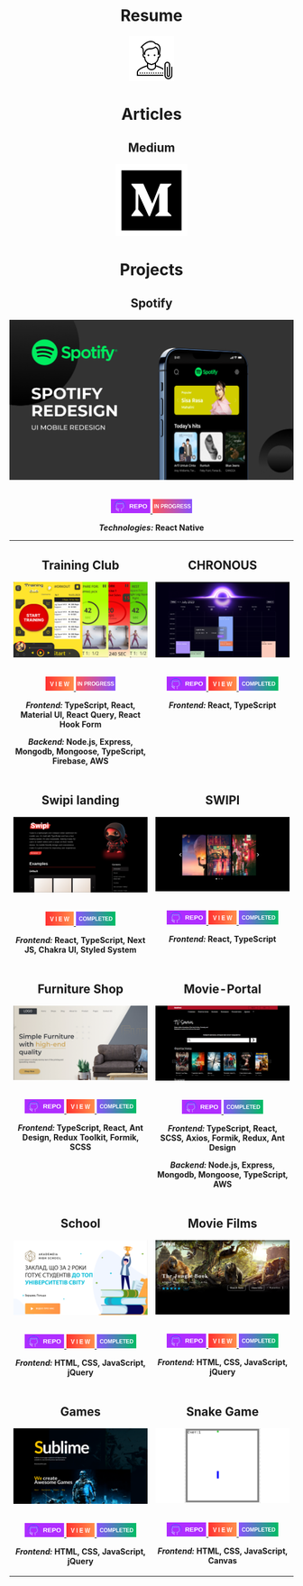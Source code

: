 
<div align="center"> 
  <h1>Resume</h1> 
  <a href="https://drive.google.com/file/d/1kNpznxbIyZC-uuC7A-oGldxLJHzjrrvT/view?usp=sharing" target="_blank">  
   <img src="images/resume.png"/>
  </a>
</div>

<div align="center"> 
    <h1 align="center">Articles</h1>
    <h2 align="center">Medium</h2>
    <a href="https://medium.com/@tkachykmakc"><img src="images/medium_logo.png" /></a>
</div> 


<h1 align="center">Projects</h1>

<table>
<tr>
    <h2 align='center'>Spotify</h2>
      <div align='center'>  
        <a href="https://github.com/Maksym-Tkachuk/spotify" alt="Spotify">
          <img  src='images/spotify.png' alt='Spotify'/>
        </a>
        <br>
        <br>
        <p>
           <a href="https://github.com/Maksym-Tkachuk/spotify" alt="spotify">
           <img width='70' height='25' src="images/repo.png" alt='repo'/>
          </a>
            <img width='70' height='25' src="images/inProgress.png" alt='inProgress'/>
        </p>
        <p><strong><i>Technologies: </i> React Native </strong></p>
      </div>
</tr>
<tr style="display: flex;">
    <td width='50%'>
      <h2 align='center'>Training Club</h2>
      <div align='center'>  
        <a href="https://trainingclub.team/" alt="Training Club">
          <img  src='images/trainingClub.png' alt='Training_Club'/>
        </a>
        <br>
        <br>
        <p>
          <a href='https://trainingclub.team/'>
            <img width='50' height='25' src="images/view.png" alt='view'/>
          </a>
            <img width='70' height='25' src="images/inProgress.png" alt='inProgress'/>
        </p>
        <p><strong><i>Frontend: </i> TypeScript, React, Material UI, React Query, React Hook Form </strong></p>
        <p><strong><i>Backend: </i> Node.js, Express, Mongodb, Mongoose, TypeScript, Firebase, AWS </strong></p>
      </div>
    </td>
    <td  width='50%'>
      <h2 align='center'>CHRONOUS</h2>
      <div align='center'>  
        <a href="https://calendar-landing-develop.web.app/">
          <img   src='images/Chronous.png' alt='Chronous'/>
        </a>
        <br>
        <br>
        <p>
          <a href="https://github.com/midstem/chronous#chronous" alt="swipi">
           <img width='70' height='25' src="images/repo.png" alt='repo'/>
          </a>
          <a href='https://calendar-landing-develop.web.app/' alt="Swipi">
            <img width='50' height='25'  src="images/view.png" alt='view'/>
          </a>
           <img width='70' height='25' src="images/completed.png" alt='completed'/>
        </p>
        <p><strong><i>Frontend: </i>React, TypeScript</strong></p>
      </div>
        <br>
        <br>
        <br>  
    </td>
  </tr>
  <tr style="display: flex;">
   <td  width='50%'>
      <h2 align='center'>Swipi landing</h2>
      <div align='center'>  
        <a href="https://swipi.midstem.net/">
          <img   src='images/swipi.png' alt='Swipi'/>
        </a>
        <br>
        <br>
        <p>
          <a href='https://swipi.midstem.net/' alt="Swipi">
            <img width='50' height='25'  src="images/view.png" alt='view'/>
          </a>
            <img width='70' height='25' src="images/completed.png" alt='completed'/>
        </p>
        <p><strong><i>Frontend: </i>React, TypeScript, Next JS, Chakra UI, Styled System</strong></p>
      </div>
    </td>
      <td  width='50%'>
      <h2 align='center'>SWIPI</h2>
      <div align='center'>
        <a href="https://swipi.midstem.net/">
          <img   src='images/swipiSlider.png' alt='Swipi'/>
        </a>
        <br>
        <br>
        <p>
          <a href="https://github.com/midstem/swipi" alt="swipi">
           <img width='70' height='25' src="images/repo.png" alt='repo'/>
          </a>
          <a href='https://swipi.midstem.net/' alt="Swipi">
            <img width='50' height='25'  src="images/view.png" alt='view'/>
          </a>
            <img width='70' height='25' src="images/completed.png" alt='completed'/>
        </p>
        <p><strong><i>Frontend: </i>React, TypeScript</strong></p>
      </div>
    </td>

  </tr>
  <tr style="display: flex;">
    <td width='50%'>
      <h2 align='center'>Furniture Shop</h2>
      <div align='center'>  
        <a href="https://maksym-tkachuk.github.io/furniture-shop/" alt="furniture-shop">
          <img  src='images/furniture-shop.png' alt='furniture-shop'/>
        </a>
        <br>
        <br>
        <p>
         <a href="https://github.com/Maksym-Tkachuk/furniture-shop" alt="furniture-shop">
           <img width='70' height='25' src="images/repo.png" alt='repo'/>
          </a>
          <a href='https://maksym-tkachuk.github.io/furniture-shop/'>
            <img width='50' height='25' src="images/view.png" alt='view'/>
          </a>
            <img width='70' height='25' src="images/completed.png" alt='completed'/>
        </p>
        <p><strong><i>Frontend: </i> TypeScript, React, Ant Design, Redux Toolkit, Formik, SCSS </strong></p>
      </div>
      <br/>
      <br/>
      <br/>
    </td>
       <td width='50%'>
      <h2 align='center'>Movie-Portal</h2>
      <div align='center'>  
        <img  src='images/moviePortal.png' alt='moviePortal'/>
        <br>
        <br>
        <p>
          <a href="https://github.com/Maksym-Tkachuk/Movie-Portal-Frontend" alt="Movie-Porta">
           <img width='70' height='25' src="images/repo.png" alt='repo'/>
          </a>
            <img width='70' height='25' src="images/completed.png" alt='completed'/>
        </p>
        <p><strong><i>Frontend: </i> TypeScript, React, SCSS, Axios, Formik, Redux, Ant Design </strong></p>
        <p><strong><i>Backend: </i> Node.js, Express, Mongodb, Mongoose, TypeScript, AWS </strong></p>
      </div>
    </td>
  </tr>
  <tr style="display: flex;">
    <td width='50%'>
      <h2 align='center'>School</h2>
      <div align='center'>  
        <a href="https://maksym-tkachuk.github.io/school/" alt="School">
          <img  src='images/school.png' alt='School'/>
        </a>
        <br>
        <br>
        <p>
          <a href="https://github.com/Maksym-Tkachuk/school" alt="school">
           <img width='70' height='25' src="images/repo.png" alt='repo'/>
          </a>
          <a href='https://maksym-tkachuk.github.io/school/'>
            <img width='50' height='25' src="images/view.png" alt='view'/>
          </a>
            <img width='70' height='25' src="images/completed.png" alt='completed'/>
        </p>
        <p><strong><i>Frontend: </i> HTML, CSS, JavaScript, jQuery </strong></p>
      </div>
    </td>
   <td  width='50%'>
      <h2 align='center'>Movie Films</h2>
      <div align='center'>  
        <a href="https://maksym-tkachuk.github.io/Movie_Films/">
          <img   src='images/moviefilms.png' alt='Movie_Films'/>
        </a>
        <br>
        <br>
        <p>
          <a href="https://github.com/Maksym-Tkachuk/Movie_Films" alt="Movie_Films">
           <img width='70' height='25' src="images/repo.png" alt='repo'/>
          </a>
          <a href='https://maksym-tkachuk.github.io/Movie_Films/' alt="Movie_Films">
            <img width='50' height='25'  src="images/view.png" alt='view'/>
          </a>
            <img width='70' height='25' src="images/completed.png" alt='completed'/>
        </p>
        <p><strong><i>Frontend: </i>HTML, CSS, JavaScript, jQuery</strong></p>
      </div>
    </td>
  </tr>
  <tr style="display: flex;">
    <td width='50%'>
      <h2 align='center'>Games</h2>
      <div align='center'>  
        <a href="https://maksym-tkachuk.github.io/games/" alt="Games">
          <img  src='images/games.png' alt='Games'/>
        </a>
        <br>
        <br>
        <p>
          <a href="https://github.com/Maksym-Tkachuk/games" alt="school">
           <img width='70' height='25' src="images/repo.png" alt='repo'/>
          </a>
          <a href='https://maksym-tkachuk.github.io/games/'>
            <img width='50' height='25' src="images/view.png" alt='view'/>
          </a>
            <img width='70' height='25' src="images/completed.png" alt='completed'/>
        </p>
        <p><strong><i>Frontend: </i> HTML, CSS, JavaScript, jQuery </strong></p>
      </div>
    </td>
   <td  width='50%'>
      <h2 align='center'>Snake Game</h2>
      <div align='center'>  
        <a href="https://maksym-tkachuk.github.io/snake/">
          <img   src='images/snake.png' alt='Snake'/>
        </a>
        <br>
        <br>
        <p>
          <a href="https://github.com/Maksym-Tkachuk/snake" alt="Snake">
           <img width='70' height='25' src="images/repo.png" alt='repo'/>
          </a>
          <a href='https://maksym-tkachuk.github.io/snake/' alt="Snake">
            <img width='50' height='25'  src="images/view.png" alt='view'/>
          </a>
            <img width='70' height='25' src="images/completed.png" alt='completed'/>
        </p>
        <p><strong><i>Frontend: </i>HTML, CSS, JavaScript, Canvas</strong></p>
      </div>
    </td>
  </tr>
</table>
